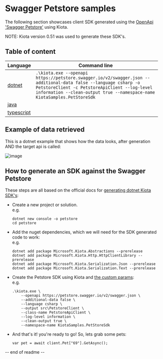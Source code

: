 # Swagger Petstore samples

The following section showcases client SDK generated using the [OpenApi 'Swagger Petstore'](https://petstore.swagger.io/) using Kiota.

NOTE: Kiota version 0.51 was used to generate these SDK's.

## Table of content

| Language | Command line |
| -------- | ------------ |
| [dotnet](./dotnet) | `.\kiota.exe --openapi https://petstore.swagger.io/v2/swagger.json --additional-data false --language csharp -o PetstoreClient -c PetstoreApiClient --log-level information --clean-output true --namespace-name KiotaSamples.PetStoreSdk` |
| [java](./java) | |
| [typescript](./typescript) | |


## Example of data retrieved

This is a dotnet example that shows how the data looks, after generation AND the target api is called:

![image](https://user-images.githubusercontent.com/899878/189605921-14f1d963-594c-4608-9d4d-eccbbfeea246.png)


## How to generate an SDK against the Swagger Petstore

These steps are all based on the official docs for [generating dotnet Kiota SDK's](https://microsoft.github.io/kiota/get-started/dotnet.html):

- Create a new project or solution.  
  e.g.
  ```
  dotnet new console -o petstore
  cd petstore
  ``` 
- Add the nuget dependencies, which we will need for the SDK generated code to work:  
  e.g.
  ```
  dotnet add package Microsoft.Kiota.Abstractions --prerelease
  dotnet add package Microsoft.Kiota.Http.HttpClientLibrary --prerelease
  dotnet add package Microsoft.Kiota.Serialization.Json --prerelease
  dotnet add package Microsoft.Kiota.Serialization.Text --prerelease
  ```
- Create the Petstore SDK using Kiota and [the custom params](https://microsoft.github.io/kiota/using.html):  
  e.g.  
  ```
  .\kiota.exe \
      --openapi https://petstore.swagger.io/v2/swagger.json \
      --additional-data false \
      --language csharp \
      --output src\PetstoreClient \ 
      --class-name PetstoreApiClient \
      --log-level information \ 
      --clean-output true \
      --namespace-name KiotaSamples.PetStoreSdk
  ```
- And that's it! you're ready to go! So, lets grab some pets:  
  ```
  var pet = await client.Pet["69"].GetAsync();
  ```

-- end of readme --